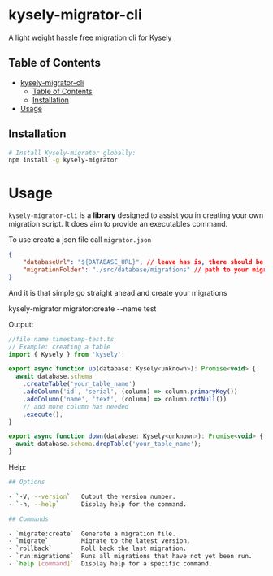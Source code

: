 # kysely-migrator-cli

A light weight hassle free migration cli for [Kysely](https://github.com/koskimas/kysely)

## Table of Contents

- [kysely-migrator-cli](#kysely-migrator-cli)
  - [Table of Contents](#table-of-contents)
  - [Installation](#installation)
- [Usage](#usage)
  

## Installation


```bash
# Install Kysely-migrator globally:
npm install -g kysely-migrator

```

# Usage

`kysely-migrator-cli` is a **library** designed to assist you in creating your own migration script. It does aim to provide an executables command.

To use create a json file call `migrator.json` 

```json
{
    "databaseUrl": "${DATABASE_URL}", // leave has is, there should be an env variable with the same name(your database connection)
    "migrationFolder": "./src/database/migrations" // path to your migrations folder
}
```

And it is that simple go straight ahead and create your migrations

kysely-migrator migrator:create --name test


Output:

```javascript
//file name timestamp-test.ts
// Example: creating a table
import { Kysely } from 'kysely';

export async function up(database: Kysely<unknown>): Promise<void> {
  await database.schema
    .createTable('your_table_name')
    .addColumn('id', 'serial', (column) => column.primaryKey())
    .addColumn('name', 'text', (column) => column.notNull())
    // add more column has needed
    .execute();
}

export async function down(database: Kysely<unknown>): Promise<void> {
  await database.schema.dropTable('your_table_name');
}

```


Help: 

```bash
## Options

- `-V, --version`   Output the version number.
- `-h, --help`      Display help for the command.

## Commands

- `migrate:create`  Generate a migration file.
- `migrate`         Migrate to the latest version.
- `rollback`        Roll back the last migration.
- `run:migrations`  Runs all migrations that have not yet been run.
- `help [command]`  Display help for a specific command.

```

